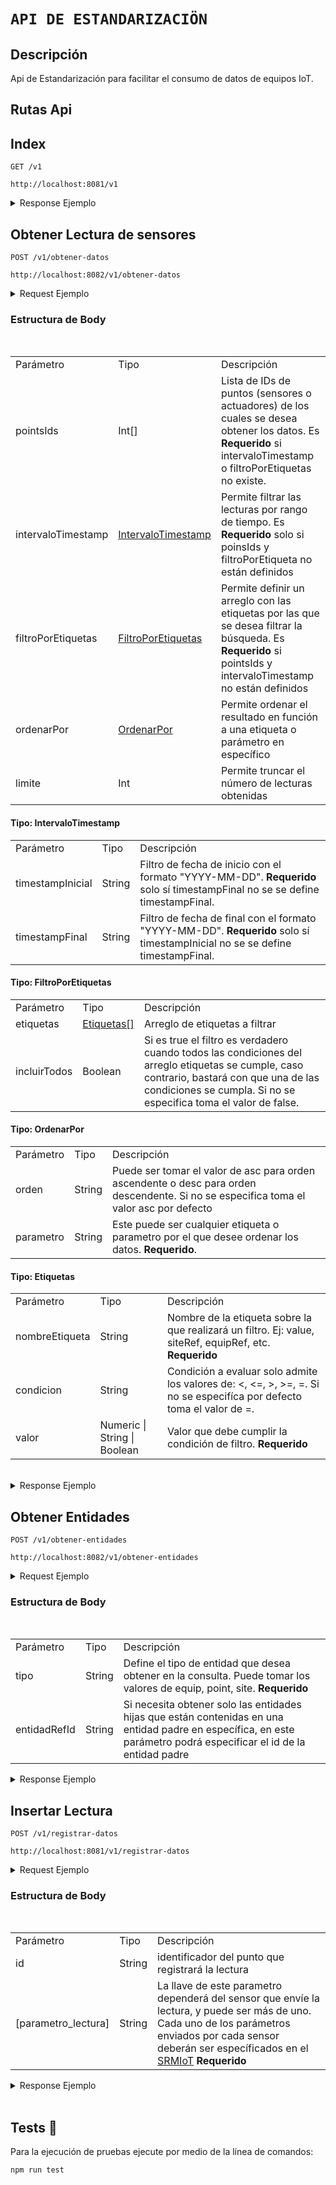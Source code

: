# `API DE ESTANDARIZACIÖN`

## Descripción

Api de Estandarización para facilitar el consumo de datos de equipos IoT.

<!-- ## Workflow
<p align="center">
  <img src="static/workflow-api-odoo.drawio.svg" alt="odoo accounting workflow"/>
</p>

## Directorio

    src
    |__ config /            /* Archivos de configuración */
    |__ controllers /       /* Funciones para manipular las peticiones HTTP*/
    |__ mock-data /         /* Json de ejemplo de las estructura de datos */
    |__ routes /            /* Rutas del Api */
    |__ schemas /           /* Schemas de validaciones de las estructura de datos */
    |__ utils /             /* Funciones que se reutilizan */
    |____ bin /
    |__ index.ts            /* Archvio index del api*/

## Instalación

1. Descargar el repositorio
2. ejecutar `npm install`
3. ejecutar `npm start`

> ## JSON-Schema

- [Factura Cliente](https://github.com/Grupo-Viteri/apiOdoo/blob/master/src/mock-data/datosFacturaEjemploPostman.json)

- [Pago Factura Cliente](https://github.com/Grupo-Viteri/apiOdoo/blob/master/src/mock-data/datosPagoDeFactura.json) -->

## Rutas Api

## Index

`GET /v1`

    http://localhost:8081/v1

<details>
  <summary>Response Ejemplo</summary>

```json
{
    "descripción":"API - Esstandarización de Sistemas IoT"
}
```

</details>


## Obtener Lectura de sensores

`POST /v1/obtener-datos`

    http://localhost:8082/v1/obtener-datos

<details>
  <summary>Request Ejemplo</summary>

```json
{
  "pointsIds": [
    "string"
  ],
  "intervaloTimestamp": {
    "timestampInicial": "string",
    "timestampFinal": "string"
  },
  "filtroPorEtiquetas": {
    "etiquetas": [
      {
        "nombreEtiqueta": "string",
        "condicion": ">",
        "valor": "string"
      }
    ],
    "incluirTodos": true
  },
  "ordenarPor": {
    "orden": "asc",
    "parametro": "string"
  },
  "limite": 0
}
```

</details>


### Estructura de Body

</br>

<table>
    <tr>
        <td>Parámetro</td>
        <td>Tipo</td>
        <td>Descripción</td>
    </tr>
    <tr>
        <td>pointsIds</td>
        <td>Int[]</td>
        <td>Lista de IDs de puntos (sensores o actuadores) de los cuales se desea obtener los datos. Es <strong>Requerido</strong> si intervaloTimestamp o filtroPorEtiquetas no existe.</td>
    </tr>
    <tr>
        <td>intervaloTimestamp</td>
        <td> <a href="#intervalotimestamp">IntervaloTimestamp</a></td>
        <td>Permite filtrar las lecturas por rango de tiempo. Es <strong>Requerido</strong> solo si poinsIds y filtroPorEtiqueta no están definidos</td>
    </tr>
    <tr>
        <td>filtroPorEtiquetas</td>
        <td><a href="#filtroPorEtiquetas">FiltroPorEtiquetas</div></td>
        <td>Permite definir un arreglo con las etiquetas por las que se desea filtrar la búsqueda. Es <strong>Requerido</strong> si pointsIds y intervaloTimestamp no están definidos</td>
    </tr>
    <tr>
        <td>ordenarPor</td>
        <td><a href="#ordenarPor">OrdenarPor</a></td>
        <td>Permite ordenar el resultado en función a una etiqueta o parámetro en específico</td>
    </tr>
    <tr>
        <td>limite</td>
        <td>Int</td>
        <td>Permite truncar el número de lecturas obtenidas</td>
    </tr>
</table>


#### <div id="intervalotimestamp">**Tipo: IntervaloTimestamp**</div>

<table>
    <tr>
        <td>Parámetro</td>
        <td>Tipo</td>
        <td>Descripción</td>
    </tr>
    <tr>
        <td>timestampInicial</td>
        <td>String</td>
        <td>Filtro de fecha de inicio con el formato "YYYY-MM-DD". <strong>Requerido</strong> solo sí timestampFinal no se se define timestampFinal.</td>
    </tr>
    <tr>
        <td>timestampFinal</td>
        <td>String</td>
        <td>Filtro de fecha de final con el formato "YYYY-MM-DD". <strong>Requerido</strong> solo sí timestampInicial no se se define timestampFinal.</td>
    </tr>
</table>



#### <div id="filtroPorEtiquetas">**Tipo: FiltroPorEtiquetas**</div>


<table>
    <tr>
        <td>Parámetro</td>
        <td>Tipo</td>
        <td>Descripción</td>
    </tr>
    <tr>
        <td>etiquetas</td>
        <td><a href="#etiquetas">Etiquetas[]</a></td>
        <td>Arreglo de etiquetas a filtrar</td>
    </tr>
     <tr>
        <td>incluirTodos</td>
        <td>Boolean</td>
        <td>Si es true el filtro es verdadero cuando todos las condiciones del arreglo etiquetas se cumple, caso contrario, bastará con que una de las condiciones se cumpla. Si no se especifica toma el valor de false.</td>
    </tr>
</table>


#### <div id="ordenarPor">**Tipo: OrdenarPor**</div>
<table>
    <tr>
        <td>Parámetro</td>
        <td>Tipo</td>
        <td>Descripción</td>
    </tr>
    <tr>
        <td>orden</td>
        <td>String</td>
        <td>Puede ser tomar el valor de asc para orden ascendente o desc para orden descendente. Si no se especifica toma el valor asc por defecto</td>
    </tr>
    <tr>
        <td>parametro</td>
        <td>String</td>
        <td>Este puede ser cualquier etiqueta o parametro por el que desee ordenar los datos. <strong>Requerido</strong>.</td>
    </tr>
</table>

#### <div id="etiquetas">**Tipo: Etiquetas**</div>

<table>
    <tr>
        <td>Parámetro</td>
        <td>Tipo</td>
        <td>Descripción</td>
    </tr>
    <tr>
        <td>nombreEtiqueta</td>
        <td>String</td>
        <td>Nombre de la etiqueta sobre la que realizará un filtro. Ej: value, siteRef, equipRef, etc. <strong>Requerido</strong></td>
    </tr>
    <tr>
        <td>condicion</td>
        <td>String</td>
        <td>Condición a evaluar solo admite los valores de: &lt;, &lt;=, &gt;, &gt;=, =. Si no se especifíca por defecto toma el valor de =.</td>
    </tr>
    <tr>
        <td>valor</td>
        <td>Numeric | String | Boolean</td>
        <td>Valor que debe cumplir la condición de filtro. <strong>Requerido</strong></td>
    </tr>
</table>
</br>

<details>
  <summary>Response Ejemplo</summary>

```json
{
    "response": [
        {
            "point_id": "27803f1a-5bfd-4a3c-8d1e-b1e4faf3aa7f",
            "timestamp_registro": "2022-07-08T10:52:18.685",
            "registro": {
                "id": "27803f1a-5bfd-4a3c-8d1e-b1e4faf3aa7f",
                "air": true,
                "dis": "Temperatura",
                "kind": "number",
                "unit": "°C",
                "value": 26.55,
                "siteRef": "lab_sistemas_telematicos",
                "equipRef": "dd85475c-a5ef-4a15-b00f-206e408528b2",
                "temperature": true
            },
            "point": {
                "dis": "Temperatura",
                "equip": {
                    "id": "dd85475c-a5ef-4a15-b00f-206e408528b2",
                    "dis": "Modulo de medición de datos ambientales",
                    "site": {
                        "id": "lab_sistemas_telematicos",
                        "dis": "Laboratorio de Sistemas Telemáticos",
                        "__typename": "site"
                    },
                    "__typename": "equip"
                },
                "__typename": "point"
            },
            "__typename": "registros_sensores"
        }
    ]
}
```

</details>


## Obtener Entidades


`POST /v1/obtener-entidades`

    http://localhost:8082/v1/obtener-entidades

<details>
  <summary>Request Ejemplo</summary>

```json
{
  "tipo": "point",
  "entidadRefId": "dd85475c-a5ef-4a15-b00f-206e408528b2"
}
```

</details>

### Estructura de Body

</br>

<table>
    <tr>
        <td>Parámetro</td>
        <td>Tipo</td>
        <td>Descripción</td>
    </tr>
    <tr>
        <td>tipo</td>
        <td>String</td>
        <td>Define el tipo de entidad que desea obtener en la consulta. Puede tomar los valores de equip, point, site. <strong>Requerido</strong></td>
    </tr>
    <tr>
        <td>entidadRefId</td>
        <td> String</a></td>
        <td>Si necesita obtener solo las entidades hijas que están contenidas en una entidad padre en específica, en este parámetro podrá especificar el id de la entidad padre</td>
    </tr>
</table>


<details>
  <summary>Response Ejemplo</summary>

```json
{
    "status": 200,
    "response": [
        {
            "id": "c437e697-a19d-4d1a-98be-594b8dc5ac64",
            "siteRef": "lab_sistemas_telematicos",
            "equipRef": "dd85475c-a5ef-4a15-b00f-206e408528b2",
            "tags": {
                "id": "c437e697-a19d-4d1a-98be-594b8dc5ac64",
                "air": true,
                "dis": "Humedad",
                "kind": "number",
                "unit": "%RH",
                "siteRef": "lab_sistemas_telematicos",
                "equipRef": "dd85475c-a5ef-4a15-b00f-206e408528b2",
                "humidity": true
            },
            "__typename": "point"
        },
        {
            "id": "27803f1a-5bfd-4a3c-8d1e-b1e4faf3aa7f",
            "siteRef": "lab_sistemas_telematicos",
            "equipRef": "dd85475c-a5ef-4a15-b00f-206e408528b2",
            "tags": {
                "id": "27803f1a-5bfd-4a3c-8d1e-b1e4faf3aa7f",
                "air": true,
                "dis": "Temperatura",
                "kind": "number",
                "unit": "°C",
                "siteRef": "lab_sistemas_telematicos",
                "equipRef": "dd85475c-a5ef-4a15-b00f-206e408528b2",
                "temperature": true
            },
            "__typename": "point"
        },
        {
            "id": "c83c8acd-f058-4402-b267-2f9aaab30204",
            "siteRef": "lab_sistemas_telematicos",
            "equipRef": "dd85475c-a5ef-4a15-b00f-206e408528b2",
            "tags": {
                "id": "c83c8acd-f058-4402-b267-2f9aaab30204",
                "air": true,
                "dis": "Concentración de CO2",
                "kind": "number",
                "unit": "ppm",
                "siteRef": "lab_sistemas_telematicos",
                "equipRef": "dd85475c-a5ef-4a15-b00f-206e408528b2",
                "airQuality": true,
                "clave_esperada": "a"
            },
            "__typename": "point"
        },
        {
            "id": "rm4mini",
            "siteRef": "lab_sistemas_telematicos",
            "equipRef": "dd85475c-a5ef-4a15-b00f-206e408528b2",
            "tags": {
                "id": "rm4mini",
                "dis": "Actuador de Acondicionador de aire",
                "run": true,
                "kind": "string",
                "temp": true,
                "unit": "",
                "siteRef": "lab_sistemas_telematicos",
                "actuator": true
            },
            "__typename": "point"
        }
    ]
}
```

</details>


## Insertar Lectura


`POST /v1/registrar-datos`

    http://localhost:8081/v1/registrar-datos

<details>
  <summary>Request Ejemplo</summary>

```json
{
    "id": "shellyem-B9E151",
    "total": "66363.5",
    "power": "146.45",
    "voltage": "210"
}
```

</details>

### Estructura de Body

</br>

<table>
    <tr>
        <td>Parámetro</td>
        <td>Tipo</td>
        <td>Descripción</td>
    </tr>
    <tr>
        <td>id</td>
        <td>String</td>
        <td>identificador del punto que registrará la lectura</td>
    </tr>
    <tr>
        <td>[parametro_lectura]</td>
        <td> String</a></td>
        <td>La llave de este parametro dependerá del sensor que envíe la lectura, y puede ser más de uno. Cada uno de los parámetros enviados por cada sensor deberán ser específicados en el <a href="https://github.com/eggarcia05/iot-module-registration-interface">SRMIoT</a> <strong>Requerido</strong></td>
    </tr>
</table>


<details>
  <summary>Response Ejemplo</summary>

```json
{
    "msg": {
        "total": true,
        "power": true,
        "voltage": true
    }
}
```

</details>

</br>

## Tests 🧾

Para la ejecución de pruebas ejecute por medio de la línea de comandos:  

```bash
npm run test
```
